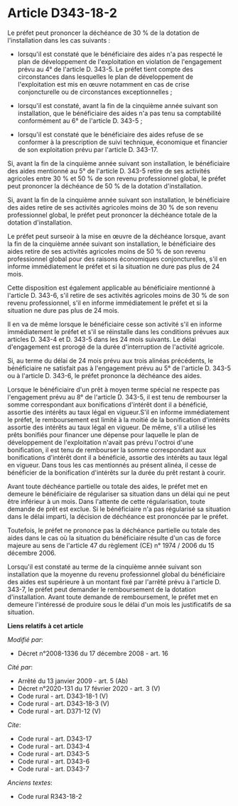 # Article D343-18-2

Le préfet peut prononcer la déchéance de 30 % de la dotation de l'installation dans les cas suivants :

- lorsqu'il est constaté que le bénéficiaire des aides n'a pas respecté le plan de développement de l'exploitation en
violation de l'engagement prévu au 4° de l'article D. 343-5. Le préfet tient compte des circonstances dans lesquelles le plan
de développement de l'exploitation est mis en œuvre notamment en cas de crise conjoncturelle ou de circonstances
exceptionnelles ;

- lorsqu'il est constaté, avant la fin de la cinquième année suivant son installation, que le bénéficiaire des aides n'a pas
tenu sa comptabilité conformément au 6° de l'article D. 343-5 ;

- lorsqu'il est constaté que le bénéficiaire des aides refuse de se conformer à la prescription de suivi technique,
économique et financier de son exploitation prévu par l'article D. 343-17. 

Si, avant la fin de la cinquième année suivant son installation, le bénéficiaire des aides mentionné au 5° de l'article D.
343-5 retire de ses activités agricoles entre 30 % et 50 % de son revenu professionnel global, le préfet peut prononcer la
déchéance de 50 % de la dotation d'installation. 

Si, avant la fin de la cinquième année suivant son installation, le bénéficiaire des aides retire de ses activités agricoles
moins de 30 % de son revenu professionnel global, le préfet peut prononcer la déchéance totale de la dotation
d'installation. 

Le préfet peut surseoir à la mise en œuvre de la déchéance lorsque, avant la fin de la cinquième année suivant son
installation, le bénéficiaire des aides retire de ses activités agricoles moins de 50 % de son revenu professionnel global
pour des raisons économiques conjoncturelles, s'il en informe immédiatement le préfet et si la situation ne dure pas plus de
24 mois. 

Cette disposition est également applicable au bénéficiaire mentionné à l'article D. 343-6, s'il retire de ses activités
agricoles moins de 30 % de son revenu professionnel, s'il en informe immédiatement le préfet et si la situation ne dure pas
plus de 24 mois. 

Il en va de même lorsque le bénéficiaire cesse son activité s'il en informe immédiatement le préfet et s'il se réinstalle
dans les conditions prévues aux articles D. 343-4 et D. 343-5 dans les 24 mois suivants. Le délai d'engagement est prorogé de
la durée d'interruption de l'activité agricole. 

Si, au terme du délai de 24 mois prévu aux trois alinéas précédents, le bénéficiaire ne satisfait pas à l'engagement prévu au
5° de l'article D. 343-5 ou à l'article D. 343-6, le préfet prononce la déchéance des aides. 

Lorsque le bénéficiaire d'un prêt à moyen terme spécial ne respecte pas l'engagement prévu au 8° de l'article D. 343-5, il
est tenu de rembourser la somme correspondant aux bonifications d'intérêt dont il a bénéficié, assortie des intérêts au taux
légal en vigueur.S'il en informe immédiatement le préfet, le remboursement est limité à la moitié de la bonification
d'intérêts assortie des intérêts au taux légal en vigueur. De même, s'il a utilisé les prêts bonifiés pour financer une
dépense pour laquelle le plan de développement de l'exploitation n'avait pas prévu l'octroi d'une bonification, il est tenu
de rembourser la somme correspondant aux bonifications d'intérêt dont il a bénéficié, assortie des intérêts au taux légal en
vigueur. Dans tous les cas mentionnés au présent alinéa, il cesse de bénéficier de la bonification d'intérêts sur la durée du
prêt restant à courir. 

Avant toute déchéance partielle ou totale des aides, le préfet met en demeure le bénéficiaire de régulariser sa situation
dans un délai qui ne peut être inférieur à un mois. Dans l'attente de cette régularisation, toute demande de prêt est exclue.
Si le bénéficiaire n'a pas régularisé sa situation dans le délai imparti, la décision de déchéance est prononcée par le
préfet. 

Toutefois, le préfet ne prononce pas la déchéance partielle ou totale des aides dans le cas où la situation du bénéficiaire
résulte d'un cas de force majeure au sens de l'article 47 du règlement (CE) n° 1974 / 2006 du 15 décembre 2006. 

Lorsqu'il est constaté au terme de la cinquième année suivant son installation que la moyenne du revenu professionnel global
du bénéficiaire des aides est supérieure à un montant fixé par l'arrêté prévu à l'article D. 343-7, le préfet peut demander
le remboursement de la dotation d'installation. Avant toute demande de remboursement, le préfet met en demeure l'intéressé de
produire sous le délai d'un mois les justificatifs de sa situation.

**Liens relatifs à cet article**

_Modifié par_:

  - Décret n°2008-1336 du 17 décembre 2008 - art. 16

_Cité par_:

  - Arrêté du 13 janvier 2009 - art. 5 (Ab)
  - Décret n°2020-131 du 17 février 2020 - art. 3 (V)
  - Code rural - art. D343-18-1 (V)
  - Code rural - art. D343-18-3 (V)
  - Code rural - art. D371-12 (V)

_Cite_:

  - Code rural - art. D343-17
  - Code rural - art. D343-4
  - Code rural - art. D343-5
  - Code rural - art. D343-6
  - Code rural - art. D343-7

_Anciens textes_:

  - Code rural R343-18-2
